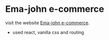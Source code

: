 # Ema-john e-commerce

visit the website [Ema-john e-commerce](https://eshad-react-ema-john-ecommerce.netlify.app/).

- used react, vanilla css and routing